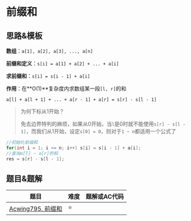# 前缀和

## 思路&模板

**数组**：`a[1], a[2], a[3], ..., a[n]`

**前缀和定义**：`s[i] = a[1] + a[2] + ... + a[i]`

**求前缀和**：`s[i] = s[i - 1] + a[i]`

**作用**：在**O(1)**复杂度内求数组某一段`[l, r]`的和

`a[l] + a[l + 1] + ... + a[r - 1] + a[r] = s[r] - s[l - 1]`

> 为何下标从1开始？
>
> 免去边界特判的麻烦，如果从0开始，当`l`是0时就不能使用`s[r] - s[l - 1]`，而我们从1开始，设定`s[0] = 0`，则对于`1 ~ n`都适用一个公式了

```cpp
//初始化前缀和
for(int i = 1; i <= n; i++)	s[i] = s[i - 1] + a[i];
//查询a[l] ~ a[r]的和
res = s[r] - s[l - 1];
```

## 题目&题解

| 题目                                                         | 难度 | 题解或AC代码 |
| ------------------------------------------------------------ | ---- | ------------ |
| [Acwing795. 前缀和](https://www.acwing.com/problem/content/797/) | ⭐    |              |

